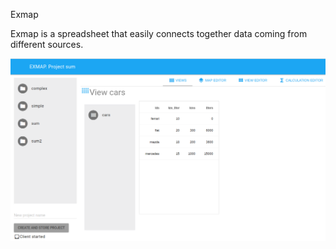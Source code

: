 Exmap

Exmap is a spreadsheet that easily connects together data coming from different sources.

![Exmap](docs/exmap_gui.png)

